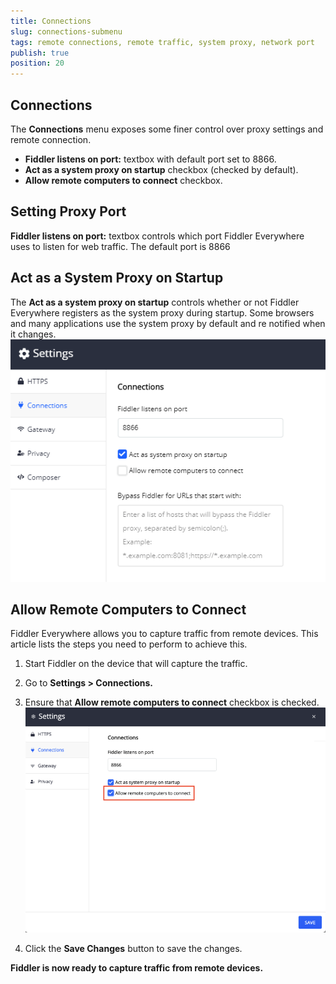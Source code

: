 ```yaml
---
title: Connections
slug: connections-submenu
tags: remote connections, remote traffic, system proxy, network port
publish: true
position: 20
---
```


## Connections

The __Connections__ menu exposes some finer control over proxy settings and remote connection. 

- __Fiddler listens on port:__ textbox with default port set to 8866.
- __Act as a system proxy on startup__ checkbox (checked by default).
- __Allow remote computers to connect__ checkbox.

## Setting Proxy Port

__Fiddler listens on port:__ textbox controls which port Fiddler Everywhere uses to listen for web traffic. The default port is 8866

## Act as a System Proxy on Startup

The __Act as a system proxy on startup__ controls whether or not Fiddler Everywhere registers as the system proxy during startup. Some browsers and many applications use the system proxy by default and re notified when it changes. 
![Act as a system proxy on startup setting](../../images/settings/connections-act-as-proxy.png)

## Allow Remote Computers to Connect

Fiddler Everywhere allows you to capture traffic from remote devices. This article lists the steps you need to perform to achieve this.

1. Start Fiddler on the device that will capture the traffic.
2. Go to __Settings > Connections.__
3. Ensure that __Allow remote computers to connect__ checkbox is checked.
![Allow Remote Connections setting](../../images/settings/connections-allow-remoter.png)

4. Click the __Save Changes__ button to save the changes.

__Fiddler is now ready to capture traffic from remote devices.__